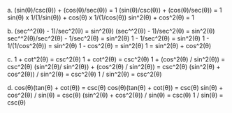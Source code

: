 a. (sin(θ)/csc(θ)) + (cos(θ)/sec(θ)) = 1
(sin(θ)/csc(θ)) + (cos(θ)/sec(θ)) = 1
sin(θ) x 1/(1/sin(θ)) + cos(θ) x 1/(1/cos(θ))
sin^2(θ) + cos^2(θ) = 1

b. (sec^^2(θ) - 1)/sec^2(θ) = sin^2(θ)
(sec^^2(θ) - 1)/sec^2(θ) = sin^2(θ)
sec^^2(θ)/sec^2(θ) - 1/sec^2(θ) = sin^2(θ)
1 - 1/sec^2(θ) = sin^2(θ)
1 - 1/(1/cos^2(θ)) = sin^2(θ)
1 - cos^2(θ) = sin^2(θ)
1 = sin^2(θ) + cos^2(θ)

c. 1 + cot^2(θ) = csc^2(θ)
1 + cot^2(θ) = csc^2(θ)
1 + (cos^2(θ) / sin^2(θ)) = csc^2(θ)
(sin^2(θ)/ sin^2(θ)) + (cos^2(θ) / sin^2(θ)) = csc^2(θ)
(sin^2(θ) + cos^2(θ)) / sin^2(θ) = csc^2(θ)
1 / sin^2(θ) = csc^2(θ)

d. cos(θ)(tan(θ) + cot(θ)) = csc(θ)
cos(θ)(tan(θ) + cot(θ)) = csc(θ)
sin(θ) + cos^2(θ) / sin(θ) = csc(θ)
(sin^2(θ) + cos^2(θ)) / sin(θ) = csc(θ)
1 / sin(θ) = csc(θ)
